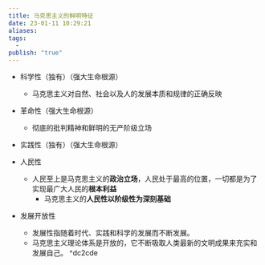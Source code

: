 ```yaml
---
title: 马克思主义的鲜明特征
date: 23-01-11 10:29:21
aliases: 
tags:
  - 
publish: "true"
---
```


- 科学性（独有）（强大生命根源）
	- 马克思主义对自然、社会以及人的发展本质和规律的正确反映
- 革命性（强大生命根源）
	- 彻底的批判精神和鲜明的无产阶级立场
- 实践性（独有）（强大生命根源）
- 人民性
	- 人民至上是马克思主义的**政治立场**，人民处于最高的位置，一切都是为了实现最广大人民的**根本利益**
		- 马克思主义的**人民性以阶级性为深刻基础**

- 发展开放性
	- 发展性指随着时代、实践和科学的发展而不断发展。
	- 马克思主义理论体系是开放的，它不断吸取人类最新的文明成果来充实和发展自己。 ^dc2cde
